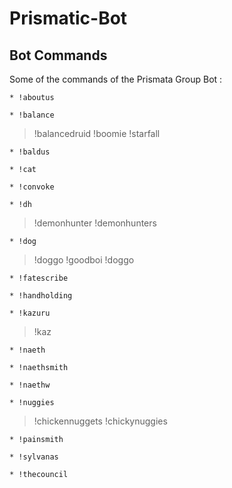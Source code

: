 # Prismatic-Bot
## Bot Commands
Some of the commands of the Prismata Group Bot :
```
* !aboutus
```
```
* !balance
```
> !balancedruid
> !boomie
> !starfall
```
* !baldus
```
```
* !cat
```
```
* !convoke
```
```
* !dh
```
> !demonhunter
> !demonhunters
```
* !dog
```
> !doggo
> !goodboi
> !doggo
```
* !fatescribe
```
```
* !handholding
```
```
* !kazuru
```
> !kaz
```
* !naeth
```
```
* !naethsmith
```
```
* !naethw
```
```
* !nuggies
```
> !chickennuggets
> !chickynuggies
```
* !painsmith
```
```
* !sylvanas
```
```
* !thecouncil
```